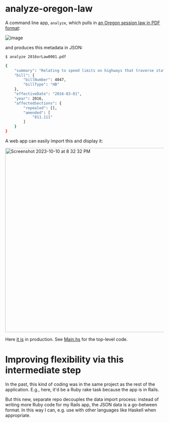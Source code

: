 # analyze-oregon-law

A command line app, `analyze`, which pulls in [an Oregon session law in PDF format](https://www.oregonlegislature.gov/bills_laws/lawsstatutes/2016orLaw0001.pdf):

![image](https://raw.githubusercontent.com/dogweather/analyze-ors-amendment-haskell/master/fixtures/typical-pdf.png)

and produces this metadata in JSON:


```bash
$ analyze 2016orLaw0001.pdf

{
    "summary": "Relating to speed limits on highways that traverse state lines; creating new provisions; amending ORS 811.111; and declaring an emergency.",
    "bill": {
        "billNumber": 4047,
        "billType": "HB"
    }, 
    "effectiveDate": "2016-03-01",
    "year": 2016,
    "affectedSections": {
        "repealed": [],
        "amended": [
            "811.111"
        ]
    }
}
```

A web app can easily import this and display it:

<img width="586" alt="Screenshot 2023-10-10 at 8 32 32 PM" src="https://github.com/public-law/oregon-law-parser/assets/150670/29ebe973-53e7-48b9-9f5f-52cef04e8b0f">


Here [it is](https://oregon.public.law/statutes/ors_469.233) in production. 
See [Main.hs](https://github.com/dogweather/analyze-ors-amendment-haskell/blob/master/analyze/src/Main.hs) for the top-level code.


# Improving flexibility via this intermediate step

In the past, this kind of coding was in the same project as the rest of the application. E.g., here, it'd be a Ruby rake task because the app is in Rails.

But this new, separate repo decouples the data import process: instead of writing more Ruby code for my Rails app, the JSON data is a go-between format. In this way I can, e.g. use with other languages like Haskell when appropriate.
